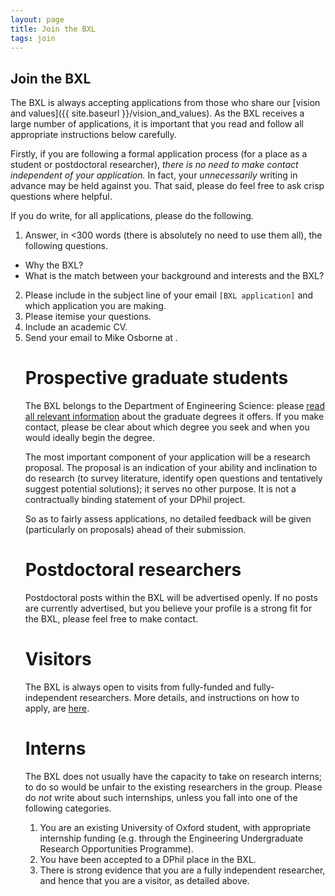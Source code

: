 ```yaml
---
layout: page
title: Join the BXL
tags: join
---
```


## Join the BXL

The BXL is always accepting applications from those who share our [vision and values]({{ site.baseurl }}/vision_and_values).
As the BXL receives a large number of applications, it is important that you read and follow all appropriate instructions below carefully.

Firstly, if you are following a formal application process (for a place as a student or postdoctoral researcher), *there is no need to make contact independent of your application.*
In fact, your *unnecessarily* writing in advance may be held against you.
That said, please do feel free to ask crisp questions where helpful.

If you do write, for all applications, please do the following.

1. Answer, in <300 words (there is absolutely no need to use them all), the following questions.
* Why the BXL? 
* What is the match between your background and interests and the BXL?
2. Please include in the subject line of your email `[BXL application]` and which application you are making.
3. Please itemise your questions.
4. Include an academic CV.
5. Send your email to Mike Osborne at <script language="JavaScript">
<!--
document.write('<a href="mailto:' + 'mosb' + '@' + 'robots.ox.ac.uk' + '">');
document.write('mosb' + '@' + 'robots.ox.ac.uk' + '</a>');
//-->
</script>.

# Prospective graduate students

The BXL belongs to the Department of Engineering Science: please [read all relevant information](https://www.ox.ac.uk/admissions/graduate/courses/mpls/engineering-science) about the graduate degrees it offers. 
If you make contact, please be clear about which degree you seek and when you would ideally begin the degree. 

The most important component of your application will be a research proposal.
The proposal is an indication of your ability and inclination to do research (to survey literature, identify open questions and tentatively suggest potential solutions); it serves no other purpose. 
It is not a contractually binding statement of your DPhil project.

So as to fairly assess applications, no detailed feedback will be given (particularly on proposals) ahead of their submission.

# Postdoctoral researchers

Postdoctoral posts within the BXL will be advertised openly.
If no posts are currently advertised, but you believe your profile is a strong fit for the BXL, please feel free to make contact. 

# Visitors

The BXL is always open to visits from fully-funded and fully-independent researchers.
More details, and instructions on how to apply, are [here](https://www.ox.ac.uk/research/support-researchers/international-visiting-researchers/first-steps).

# Interns

The BXL does not usually have the capacity to take on research interns; to do so would be unfair to the existing researchers in the group. 
Please do *not* write about such internships, unless you fall into one of the following categories.

1. You are an existing University of Oxford student, with appropriate internship funding (e.g. through the Engineering Undergraduate Research Opportunities Programme).
2. You have been accepted to a DPhil place in the BXL.
3. There is strong evidence that you are a fully independent researcher, and hence that you are a visitor, as detailed above.
